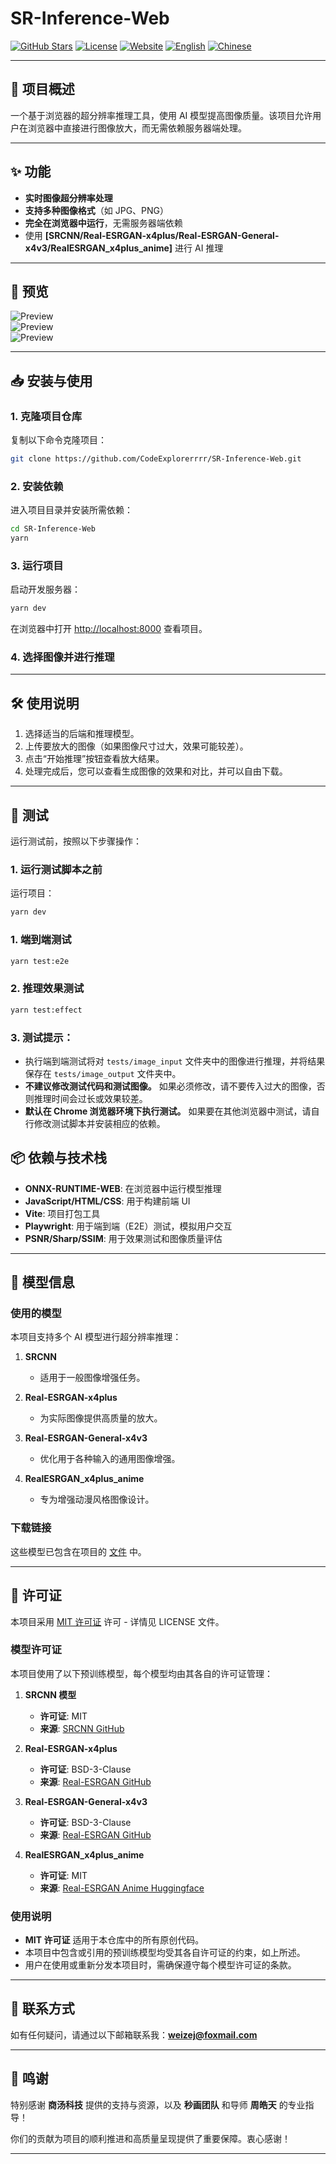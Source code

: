 # SR-Inference-Web

[![GitHub Stars](https://img.shields.io/badge/Stars-yellow)](https://github.com/CodeExplorerrrr/SR-Inference-Web)
[![License](https://img.shields.io/badge/License-MIT-green)](./LICENSE)
[![Website](https://img.shields.io/badge/Visit%20My%20Site-Click%20Here-brightgreen)](https://v0-my-project-47hnf0zphqp.vercel.app/)
[![English](https://img.shields.io/badge/English-Click%20Here-lightgray)](README.md)
[![Chinese](https://img.shields.io/badge/Chinese-Click%20Here-lightgray)](README_CN.md)

---

## 🚀 项目概述
一个基于浏览器的超分辨率推理工具，使用 AI 模型提高图像质量。该项目允许用户在浏览器中直接进行图像放大，而无需依赖服务器端处理。

---

## ✨ 功能
- **实时图像超分辨率处理**  
- **支持多种图像格式**（如 JPG、PNG）  
- **完全在浏览器中运行**，无需服务器端依赖  
- 使用 **[SRCNN/Real-ESRGAN-x4plus/Real-ESRGAN-General-x4v3/RealESRGAN_x4plus_anime]** 进行 AI 推理  

---

## 🌟 预览
![Preview](./assets/srcnn_screenshot.png)  
![Preview](./assets/x4plus.png)  
![Preview](./assets/anime.png)  

---

## 📥 安装与使用

### 1. 克隆项目仓库  
复制以下命令克隆项目：
```bash
git clone https://github.com/CodeExplorerrrr/SR-Inference-Web.git
```

### 2. 安装依赖
进入项目目录并安装所需依赖：
```bash
cd SR-Inference-Web
yarn
```

### 3. 运行项目
启动开发服务器：
```bash
yarn dev
```
在浏览器中打开 [http://localhost:8000](http://localhost:8000) 查看项目。

### 4. 选择图像并进行推理

---

## 🛠️ 使用说明
1. 选择适当的后端和推理模型。
2. 上传要放大的图像（如果图像尺寸过大，效果可能较差）。
3. 点击“开始推理”按钮查看放大结果。
4. 处理完成后，您可以查看生成图像的效果和对比，并可以自由下载。

---

## 🧪 测试
运行测试前，按照以下步骤操作：

### 1. 运行测试脚本之前
运行项目：
```bash
yarn dev
```
### 1. 端到端测试
```bash
yarn test:e2e
```

### 2. 推理效果测试
```bash
yarn test:effect
```

### 3. 测试提示：
- 执行端到端测试将对 `tests/image_input` 文件夹中的图像进行推理，并将结果保存在 `tests/image_output` 文件夹中。
- **不建议修改测试代码和测试图像。** 如果必须修改，请不要传入过大的图像，否则推理时间会过长或效果较差。
- **默认在 Chrome 浏览器环境下执行测试。** 如果要在其他浏览器中测试，请自行修改测试脚本并安装相应的依赖。

## 📦 依赖与技术栈
- **ONNX-RUNTIME-WEB**: 在浏览器中运行模型推理
- **JavaScript/HTML/CSS**: 用于构建前端 UI
- **Vite**: 项目打包工具
- **Playwright**: 用于端到端（E2E）测试，模拟用户交互
- **PSNR/Sharp/SSIM**: 用于效果测试和图像质量评估

---

## 📜 模型信息

### 使用的模型
本项目支持多个 AI 模型进行超分辨率推理：

1. **SRCNN**
    - 适用于一般图像增强任务。

2. **Real-ESRGAN-x4plus**
    - 为实际图像提供高质量的放大。

3. **Real-ESRGAN-General-x4v3**
    - 优化用于各种输入的通用图像增强。

4. **RealESRGAN_x4plus_anime**
    - 专为增强动漫风格图像设计。

### 下载链接
这些模型已包含在项目的 [文件](./models) 中。

---

## 📄 许可证

本项目采用 [MIT 许可证](./LICENSE) 许可 - 详情见 LICENSE 文件。

### 模型许可证
本项目使用了以下预训练模型，每个模型均由其各自的许可证管理：

1. **SRCNN 模型**
    - **许可证**: MIT
    - **来源**: [SRCNN GitHub](https://github.com/tegg89/SRCNN-Tensorflow)

2. **Real-ESRGAN-x4plus**
    - **许可证**: BSD-3-Clause
    - **来源**: [Real-ESRGAN GitHub](https://github.com/xinntao/Real-ESRGAN)

3. **Real-ESRGAN-General-x4v3**
    - **许可证**: BSD-3-Clause
    - **来源**: [Real-ESRGAN GitHub](https://github.com/xinntao/Real-ESRGAN)

4. **RealESRGAN_x4plus_anime**
    - **许可证**: MIT
    - **来源**: [Real-ESRGAN Anime Huggingface](https://huggingface.co/xiongjie/lightweight-real-ESRGAN-anime)

### 使用说明
- **MIT 许可证** 适用于本仓库中的所有原创代码。
- 本项目中包含或引用的预训练模型均受其各自许可证的约束，如上所述。
- 用户在使用或重新分发本项目时，需确保遵守每个模型许可证的条款。

---

## 📧 联系方式

如有任何疑问，请通过以下邮箱联系我：**weizej@foxmail.com**

---

## 🙏 鸣谢

特别感谢 **商汤科技** 提供的支持与资源，以及 **秒画团队** 和导师 **周皓天** 的专业指导！

你们的贡献为项目的顺利推进和高质量呈现提供了重要保障。衷心感谢！

---


